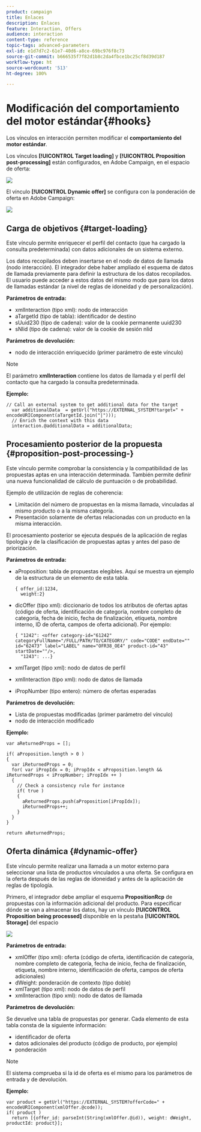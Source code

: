 ```yaml
---
product: campaign
title: Enlaces
description: Enlaces
feature: Interaction, Offers
audience: interaction
content-type: reference
topic-tags: advanced-parameters
exl-id: e1d7d7c2-61e7-40d6-a8ce-69bc976f8c73
source-git-commit: b666535f7f82d1b8c2da4fbce1bc25cf8d39d187
workflow-type: ht
source-wordcount: '513'
ht-degree: 100%

---
```


# Modificación del comportamiento del motor estándar{#hooks}



Los vínculos en interacción permiten modificar el **comportamiento del motor estándar**.

Los vínculos **[!UICONTROL Target loading]** y **[!UICONTROL Proposition post-processing]** están configurados, en Adobe Campaign, en el espacio de oferta:

![](assets/interaction_hooks_1.png)

El vínculo **[!UICONTROL Dynamic offer]** se configura con la ponderación de oferta en Adobe Campaign:

![](assets/interaction_hooks_2.png)

## Carga de objetivos {#target-loading}

Este vínculo permite enriquecer el perfil del contacto (que ha cargado la consulta predeterminada) con datos adicionales de un sistema externo.

Los datos recopilados deben insertarse en el nodo de datos de llamada (nodo interacción). El integrador debe haber ampliado el esquema de datos de llamada previamente para definir la estructura de los datos recopilados. El usuario puede acceder a estos datos del mismo modo que para los datos de llamadas estándar (a nivel de reglas de idoneidad y de personalización).

**Parámetros de entrada:**

* xmlInteraction (tipo xml): nodo de interacción
* aTargetId (tipo de tabla): identificador de destino
* sUuid230 (tipo de cadena): valor de la cookie permanente uuid230
* sNlid (tipo de cadena): valor de la cookie de sesión nlid

**Parámetros de devolución:**

* nodo de interacción enriquecido (primer parámetro de este vínculo)

>[!NOTE]
>
>El parámetro **xmlInteraction** contiene los datos de llamada y el perfil del contacto que ha cargado la consulta predeterminada.

**Ejemplo:**

```
// Call an external system to get additional data for the target
  var additionalData  = getUrl("https://EXTERNAL_SYSTEM?target=" + encodeURIComponent(aTargetId.join("|")));
  // Enrich the context with this data
  interaction.@additionalData = additionalData;
```

## Procesamiento posterior de la propuesta {#proposition-post-processing-}

Este vínculo permite comprobar la consistencia y la compatibilidad de las propuestas aptas en una interacción determinada. También permite definir una nueva funcionalidad de cálculo de puntuación o de probabilidad.

Ejemplo de utilización de reglas de coherencia:

* Limitación del número de propuestas en la misma llamada, vinculadas al mismo producto o a la misma categoría.
* Presentación solamente de ofertas relacionadas con un producto en la misma interacción.

El procesamiento posterior se ejecuta después de la aplicación de reglas tipología y de la clasificación de propuestas aptas y antes del paso de priorización.

**Parámetros de entrada:**

* aProposition: tabla de propuestas elegibles. Aquí se muestra un ejemplo de la estructura de un elemento de esta tabla.

  ```
  { offer_id:1234,
    weight:2}
  ```

* dicOffer (tipo xml): diccionario de todos los atributos de ofertas aptas (código de oferta, identificación de categoría, nombre completo de categoría, fecha de inicio, fecha de finalización, etiqueta, nombre interno, ID de oferta, campos de oferta adicional). Por ejemplo:

  ```
  { "1242": <offer category-id="61242" categoryFullName="/FULL/PATH/TO/CATEGORY/" code="CODE" endDate="" id="62473" label="LABEL" name="OFR38_OE4" product-id="43" startDate=""/>,
    "1243": ...}
  ```

* xmlTarget (tipo xml): nodo de datos de perfil
* xmlInteraction (tipo xml): nodo de datos de llamada
* iPropNumber (tipo entero): número de ofertas esperadas

**Parámetros de devolución:**

* Lista de propuestas modificadas (primer parámetro del vínculo)
* nodo de interacción modificado

**Ejemplo:**

```
var aReturnedProps = [];

if( aProposition.length > 0 )
{
  var iReturnedProps = 0;
  for( var iPropIdx = 0; iPropIdx < aProposition.length && iReturnedProps < iPropNumber; iPropIdx ++ )
  {
    // Check a consistency rule for instance
    if( true )
    {
      aReturnedProps.push(aProposition[iPropIdx]);
      iReturnedProps++;
    }
  }
}

return aReturnedProps;
```

## Oferta dinámica {#dynamic-offer}

Este vínculo permite realizar una llamada a un motor externo para seleccionar una lista de productos vinculados a una oferta. Se configura en la oferta después de las reglas de idoneidad y antes de la aplicación de reglas de tipología.

Primero, el integrador debe ampliar el esquema **PropositionRcp** de propuestas con la información adicional del producto. Para especificar dónde se van a almacenar los datos, hay un vínculo **[!UICONTROL Proposition being processed]** disponible en la pestaña **[!UICONTROL Storage]** del espacio

![](assets/interaction_hooks_3.png)

**Parámetros de entrada:**

* xmlOffer (tipo xml): oferta (código de oferta, identificación de categoría, nombre completo de categoría, fecha de inicio, fecha de finalización, etiqueta, nombre interno, identificación de oferta, campos de oferta adicionales)
* dWeight: ponderación de contexto (tipo doble)
* xmlTarget (tipo xml): nodo de datos de perfil
* xmlInteraction (tipo xml): nodo de datos de llamada

**Parámetros de devolución:**

Se devuelve una tabla de propuestas por generar. Cada elemento de esta tabla consta de la siguiente información:

* identificador de oferta
* datos adicionales del producto (código de producto, por ejemplo)
* ponderación

>[!NOTE]
>
>El sistema comprueba si la id de oferta es el mismo para los parámetros de entrada y de devolución.

**Ejemplo:**

```
var product = getUrl("https://EXTERNAL_SYSTEM?offerCode=" + encodeURIComponent(xmlOffer.@code));
if( product )
  return [{offer_id: parseInt(String(xmlOffer.@id)), weight: dWeight, productId: product}];
```
